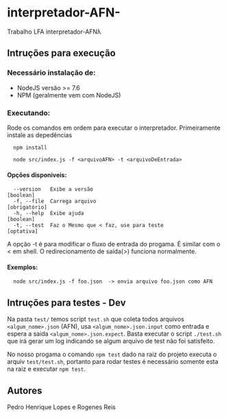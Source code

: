 # interpretador-AFN-
Trabalho LFA interpretador-AFNλ

## Intruções para execução

### Necessário instalação de:

 * NodeJS versão >= 7.6
 * NPM (geralmente vem com NodeJS)
 
### Executando:

Rode os comandos em ordem para executar o interpretador.
Primeiramente instale as depedências

````
  npm install 
````
````
  node src/index.js -f <arquivoAFN> -t <arquivoDeEntrada>
````

#### Opções disponiveis:

````
  --version   Exibe a versão                                           [boolean]
  -f, --file  Carrega arquivo                                      [obrigatório]
  -h, --help  Exibe ajuda                                              [boolean]
  -t, --test  Faz o Mesmo que < faz, use para teste                   [optativa]
````

A opção -t é para modificar o fluxo de entrada do progama. É similar com o < em shell. O redirecionamento de saída(>) funciona normalmente.

#### Exemplos:

````
  node src/index.js -f foo.json  -> envia arquivo foo.json como AFN
````

## Intruções para testes - Dev

Na pasta `test/` temos script `test.sh` que coleta todos arquivos `<algum_nome>.json` (AFN),  usa `<algum_nome>.json.input` como entrada e espera a saida `<algum_nome>.json.expect`. Basta executar o script `./test.sh` que irá gerar um log indicando se algum arquivo de test não foi satisfeito.

No nosso progama o comando `npm test` dado na raíz do projeto executa o arquiv `test/test.sh`, portanto para rodar testes é necessário somente esta na raiz e executar `npm test`.


## Autores
Pedro Henrique Lopes e Rogenes Reis
